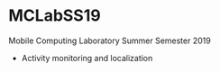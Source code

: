 # MCLabSS19
Mobile Computing Laboratory Summer Semester 2019

- Activity monitoring and localization
